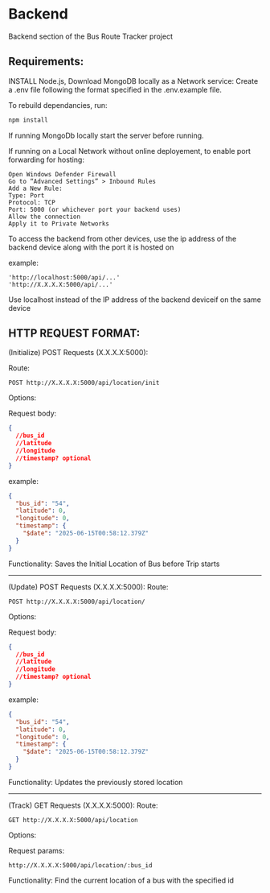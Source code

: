 # Backend

Backend section of the Bus Route Tracker project

## Requirements:

INSTALL Node.js, Download MongoDB locally as a Network service: Create a .env file following the format specified in the .env.example file.

To rebuild dependancies, run:

```cmd
npm install
```

If running MongoDb locally start the server before running.

If running on a Local Network without online deployement, to enable port forwarding for hosting:

    Open Windows Defender Firewall
    Go to “Advanced Settings” > Inbound Rules
    Add a New Rule:
    Type: Port
    Protocol: TCP
    Port: 5000 (or whichever port your backend uses)
    Allow the connection
    Apply it to Private Networks

To access the backend from other devices, use the ip address of the backend device along with the port it is hosted on

example:

    'http://localhost:5000/api/...'
    'http://X.X.X.X:5000/api/...'

Use localhost instead of the IP address of the backend deviceif on the same device

## HTTP REQUEST FORMAT:

(Initialize) POST Requests (X.X.X.X:5000):

Route:

    POST http://X.X.X.X:5000/api/location/init

Options:

Request body:

```json
{
  //bus_id
  //latitude
  //longitude
  //timestamp? optional
}
```

example:

```json
{
  "bus_id": "54",
  "latitude": 0,
  "longitude": 0,
  "timestamp": {
    "$date": "2025-06-15T00:58:12.379Z"
  }
}
```

Functionality: Saves the Initial Location of Bus before Trip starts

---

(Update) POST Requests (X.X.X.X:5000):
Route:

    POST http://X.X.X.X:5000/api/location/

Options:

Request body:

```json
{
  //bus_id
  //latitude
  //longitude
  //timestamp? optional
}
```

example:

```json
{
  "bus_id": "54",
  "latitude": 0,
  "longitude": 0,
  "timestamp": {
    "$date": "2025-06-15T00:58:12.379Z"
  }
}
```

Functionality: Updates the previously stored location

---

(Track) GET Requests (X.X.X.X:5000):
Route:

    GET http://X.X.X.X:5000/api/location

Options:

Request params:

    http://X.X.X.X:5000/api/location/:bus_id

Functionality: Find the current location of a bus with the specified id
